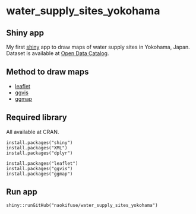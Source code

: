 # water_supply_sites_yokohama

## Shiny app
My first [shiny](http://shiny.rstudio.com) app to draw maps of water supply sites in Yokohama, Japan.
Dataset is available at [Open Data Catalog](http://www.city.yokohama.lg.jp/seisaku/seisaku/opendata/catalog.html).

## Method to draw maps
* [leaflet](https://github.com/rstudio/leaflet)
* [ggvis](https://github.com/rstudio/ggvis)
* [ggmap](https://github.com/dkahle/ggmap)

## Required library
All available at CRAN.

```r:
install.packages("shiny")
install.packages("XML")
install.packages("dplyr")

install.packages("leaflet")
install.packages("ggvis")
install.packages("ggmap")
```

## Run app

```r:
shiny::runGitHub("naokifuse/water_supply_sites_yokohama")
```
